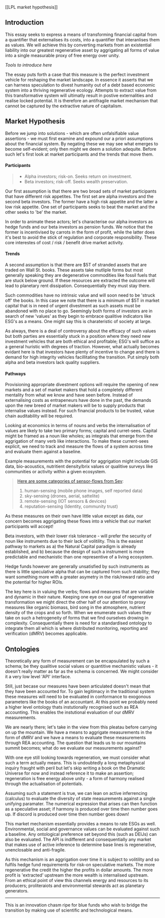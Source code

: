 [[LPL market hypothesis]]

## Introduction
This essay seeks to express a means of transforming financial capital from a quantifier that externalises its costs, into a quantifier that interanlises them as values. We will achieve this by converting markets from an existential liability into our greatest regenerative asset by aggrigating all forms of value into a single measurable proxy of free energy over unity.

*Tools to introduce here*

The essay puts forth a case that this measure is the perfect investment vehicle for reshaping the market landscape. In essence it asserts that we can harness speculation to divest humanity out of a debt based economic system into a thriving regenerative ecology. Attempts to extract value from this transformative system will ultimatly result in postive externalities and realise locked potential. It is therefore an antifragile market mechanism that cannot be captured by the extractive nature of capitalism.

## Market Hypothesis
Before we jump into solutions - which are often unfalsifiable value assertions - we must first examine and expound our a priori assumptions about the financial system. By negating these we may see what emerges to become self-evident; only then might we deem a solution adequite. Before such let's first look at market participants and the trends that move them.

#### Participants
> - Alpha investors; risk-on. Seeks return on investment.
> - Beta investors; risk-off. Seeks wealth preservation.

Our first assumption is that there are two broad sets of market participants that have different risk appetites. The first set are alpha investors and the second beta investors. The former have a high risk appetite and the latter a low risk appetite. One set of participants seeks to beat the market and the other seeks to 'be' the market. 

In order to animate these actors; let's characterise our alpha investors as hedge funds and our beta investors as pension funds. We notice that the former is incentivised by carrots in the form of profit, while the latter does it's best to avoid the stick of regulation and corporate responsibility. These core interestes of cost / risk / benefit drive market activity. 

#### Trends
A second assumption is that there are $5T of stranded assets that are traded on Wall St. books. These assets take mutliple forms but most generally speaking they are degenerative commodities like fossil fuels that are stuck below ground. If these resources are extracted the outcome will lead to planetary rent dissipation. Consequentially they must stay there.

Such commodities have no intrinsic value and will soon need to be 'struck off' the books. In this case we note that there is a minimum of $5T in market capital that is in need of urgent divestment as such assets must be abandoned with no place to go. Seemingly both forms of investors are in search of new 'values' as they begin to embrace qualitive indicators like ESG's as a means. One might say this is charateristic of society at large. 

As always, there is a deal of controversy about the efficacy of such values but both parties are essentially stuck in a position where they need new investment vehicles that are both ethical and profitable; ESG's will suffice as a general huristic with degrees of traction. However, what actually becomes evidant here is that investors have plenty of incentive to change and there is demand for high integrity vehicles facillitating the transition. Put simply both alpha and beta investors lack quality suppliers.

#### Pathways
Provisioning appropriate divestment options will require the opening of new markets and a set of market makers that hold a completely different mentality from what we know and have seen before. Instead of externalising costs as entrapeneurs have done in the past, the demands upon the new breed of market makers will be to supply products that internalise values instead. For such financial products to be trusted, value chain auditability will be required.

Looking at economics in terms of nouns and verbs the internalisation of values are likely to take two primary forms; capital and curret-sees. Capital might be framed as a noun like wholes; as integrals that emerge from the aggrigation of many verb like interactions. To make these current-sees explicit, we need to track and measure the flows of a system across time and evaluate them against a baseline. 

Example measurements with the potential for aggrigation might include GIS data, bio-acoustics, nutritient density/brix values or qualitive surveys like communities or activity within a given ecosystem. 

> [Here are some categories of sensor-flows from Sev](https://twitter.com/SevNightingale/status/1590399397090951173?s=20&t=TBEM1y7EUC5nDhizNLrWkA):
> 1. human-sensing (mobile phone images, self reported data) 
> 2. sky-sensing (drones, aerial, sattelite) 
> 3. remote-sensing (IOT sensors & devices) 
> 4. reputation-sensing (Identity, community trust)

As these measures on their own have little value except as data, our concern becomes aggrigating these flows into a vehicle that our market participants will accept! 

Beta investors, with their lower risk tolerance - will prefer the security of noun like instruments due to their lack of volitility. This is the easiest pathway to markets as a) the Natural Capital paradigm is already established, and b) because the design of such a  instrument is more predictable and mechanistic than one representive of a living ecosystem. 

Hedge funds however are generally unsatisfied by such instruments as there is little speculative alpha that can be captured from such stability; they want something more with a greater asymetry in the risk/reward ratio and the potential for higher ROIs.



The key here is in valuing the verbs; flows and measures that are variable and dynamic in their nature. Keeping one eye on our goal of regenerative transformation we might direct the other half of our attention to proxy measures like organic biomass, bird song in the atmosphere, nutrient density of the crops and so forth. When we enumerate such values they take on such a hetrogeneity of forms that we find ourselves drowing in complexity. 
Consequentially there is need for a standardised ontology to integrate them all which is where distributed monitoring, reporting and verification (dMRV) becomes applicable.








## Ontologies
Theoretically any form of measurement can be encapsulated by such a schema; be they qualitive social values or quantitive mechanistic values - it doesn't really matter as far as the schema is concerned. We might consider it a very low level 'API' interface. 

Still, just becase our measures have been articulated doesn't mean that they have been accounted for. To gain legitimacy in the traditional system these measures will need to be evaluated in conformance to exogonous parameters like the books of an accountant. At this point we probably need a higher level ontology thats instutionally recognised such as REA accounting. This enables the instutional evaluation of our dMRV measurements. 

We are nearly there; let's take in the view from this pleatau before carrying on up the mountain. We have a means to aggrigate measurements in the form of dMRV and we have a means to evaluate these measurements through REA accounting. The question that leads us to our mountains summit becomes; what do we evaluate our measurements against? 

With one eye still looking towards regeneration, we must consider what such a term actually means. This is undoubtedly a long metaphysical inquiry fraught with peril but let's skip writing a book on the Dramatic Universe for now and instead reference it to make an assertion; regeneration is free energy above unity - a form of harmony realised through the actualisation of potentials. 

Assuming such a statement is true, we can lean on active inferrencing (calculus) to evaluate the diversity of state measurements against a single unifying paramater. The numerical expression that arises can then function as a speculative asset; if harmony is produced over time then number goes up. If discord is produced over time then number goes down!

This market mechanism essentially provides a means to rate ESGs as well. Environmental, social and governance values can be evaluated against such a baseline. Any ontological preference set beyond this (such as DEIJs) can also be evaluated. The API is indifferent and consequentially any market that makes use of active inference to determine base lines is regenerative, unenclosable and anti-fragile. 

As this mechanism is an aggrigation over time it is subject to volitility and so fulfils hedge fund requirements for risk-on speculative markets. The more regenerative the credit the higher the profits in dollar amounts. The more profit is 'extracted' upstream the more wealth is internalised upstream. From an ethical point of view this channels energy and resources to its producers; proliteraiots and environmental stewards act as planetary generators. 












---
This is an innovation chasm ripe for blue funds who wish to bridge the transition by making use of scientific and technological means. 
